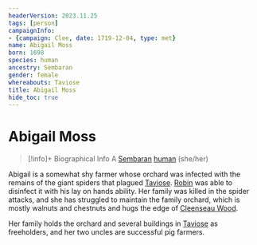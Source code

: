 ```yaml
---
headerVersion: 2023.11.25
tags: [person]
campaignInfo:
- {campaign: Clee, date: 1719-12-04, type: met}
name: Abigail Moss
born: 1698
species: human
ancestry: Sembaran
gender: female
whereabouts: Taviose
title: Abigail Moss
hide_toc: true
---
```

# Abigail Moss
>[!info]+ Biographical Info
> A [Sembaran](<../../gazetteer/greater-sembara/sembara/sembara.md>) [human](<../../species/humans/humans.md>) (she/her)
> 
>> 
>> 

Abigail is a somewhat shy farmer whose orchard was infected with the remains of the giant spiders that plagued [Taviose](<../../gazetteer/greater-sembara/sembara/barony-of-aveil/cleenseau-region/taviose.md>). [Robin](<../pcs/cleenseau/robin-of-abenfyrd.md>) was able to disinfect it with his lay on hands ability. Her family was killed in the spider attacks, and she has struggled to maintain the family orchard, which is mostly walnuts and chestnuts and hugs the edge of [Cleenseau Wood](<../../gazetteer/greater-sembara/sembara/barony-of-aveil/cleenseau-region/cleenseau-wood.md>).

Her family holds the orchard and several buildings in [Taviose](<../../gazetteer/greater-sembara/sembara/barony-of-aveil/cleenseau-region/taviose.md>) as freeholders, and her two uncles are successful pig farmers.



